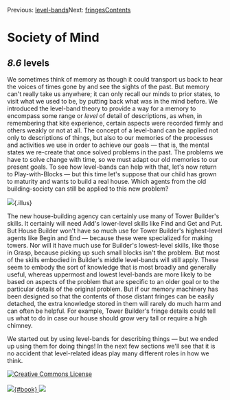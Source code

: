 <div class="chapnav">

<span class="prev">Previous: [level-bands](./som-8.5.html)</span><span
class="next">Next: [fringes](./som-8.7.html)</span><span
class="contents">[Contents](index.html)</span>
<div class="titlebar">

Society of Mind
===============

</div>

</div>

*8.6* levels
------------

We sometimes think of memory as though it could transport us back to
hear the voices of times gone by and see the sights of the past. But
memory can't really take us anywhere; it can only recall our minds to
prior states, to visit what we used to be, by putting back what was in
the mind before. We introduced the level-band theory to provide a way
for a memory to encompass some range or *level* of detail of
descriptions, as when, in remembering that kite experience, certain
aspects were recorded firmly and others weakly or not at all. The
concept of a level-band can be applied not only to descriptions of
things, but also to our memories of the processes and activities we use
in order to achieve our goals — that is, the mental states we re-create
that once solved problems in the past. The problems we have to solve
change with time, so we must adapt our old memories to our present
goals. To see how level-bands can help with that, let's now return to
Play-with-Blocks — but this time let's suppose that our child has grown
to maturity and wants to build a real house. Which agents from the old
building-society can still be applied to this new problem?

![](./illus/ch8/8-6.png){.illus}

The new house-building agency can certainly use many of Tower Builder's
skills. It certainly will need Add's lower-level skills like Find and
Get and Put. But House Builder won't have so much use for Tower
Builder's highest-level agents like Begin and End — because these were
specialized for making towers. Nor will it have much use for Builder's
lowest-level skills, like those in Grasp, because picking up such small
blocks isn't the problem. But most of the skills embodied in Builder's
middle level-bands will still apply. These seem to embody the sort of
knowledge that is most broadly and generally useful, whereas uppermost
and lowest level-bands are more likely to be based on aspects of the
problem that are specific to an older goal or to the particular details
of the original problem. But if our memory machinery has been designed
so that the contents of those distant fringes can be easily detached,
the extra knowledge stored in them will rarely do much harm and can
often be helpful. For example, Tower Builder's fringe details could tell
us what to do in case our house should grow very tall or require a high
chimney.

We started out by using level-bands for describing things — but we ended
up using them for doing things! In the next few sections we'll see that
it is no accident that level-related ideas play many different roles in
how we think.

<div class="footer">

[![Creative Commons
License](http://i.creativecommons.org/l/by-nc-sa/3.0/80x15.png)](http://creativecommons.org/licenses/by-nc-sa/3.0/deed.en_US)\
\
[![](./images/som_book.jpeg){#book}
![](./images/a_logo_17.gif)](http://www.amazon.com/gp/product/0671657135?ie=UTF8&camp=1789&creativeASIN=0671657135&linkCode=xm2&tag=marvinminsky)

</div>
